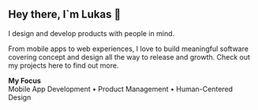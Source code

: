 ## Hey there, I`m Lukas 👋

I design and develop products with people in mind.  

From mobile apps to web experiences, I love to build meaningful software covering concept and design all the way to release and growth. Check out my projects here to find out more.  

**My Focus**  
Mobile App Development • Product Management • Human-Centered Design
